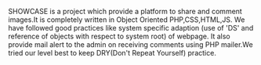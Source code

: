 SHOWCASE is a project which provide a platform to share and comment images.It is completely written in Object Oriented PHP,CSS,HTML,JS.
We have followed good practices like system specific adaption (use of 'DS' and reference of objects with respect to system root) of webpage.
It also provide mail alert to the admin on receiving comments using PHP mailer.We tried our level best to keep DRY(Don't Repeat Yourself) practice.

